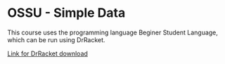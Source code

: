 # OSSU - Simple Data

This course uses the programming language Beginer Student Language, which can be run using DrRacket.

[Link for DrRacket download](https://racket-lang.org)
